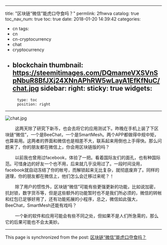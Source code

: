 
---
title: "区块链“微信”能虎口夺食吗？"
permlink: 2fhwva
catalog: true
toc_nav_num: true
toc: true
date: 2018-01-20 14:39:42
categories:
- cn
tags:
- cn
- cn-cryptocurrency
- chat
- cryptocurrency
- blockchain
thumbnail: https://steemitimages.com/DQmameVXSVnSpNbuR8BfJXj24XNnAPhRW5wLayA1EfKfNuC/chat.jpg
sidebar:
    right:
        sticky: true
widgets:
    -
        type: toc
        position: right
---


![chat.jpg](https://steemitimages.com/DQmameVXSVnSpNbuR8BfJXj24XNnAPhRW5wLayA1EfKfNuC/chat.jpg)

&nbsp;&nbsp;&nbsp;&nbsp;&nbsp;&nbsp;&nbsp;&nbsp;这两天除了研究下新币，也会去将它的应用测试下。昨晚在手机上装了下区块链“微信”，一个是BeeChat，一个是SmartMesh。两个APP都做得中规中矩，也算易用。这两者的界面和微信也是相差不大，联系起来用倒也上手得快。那么问题来了，你的朋友都在微信上，你会用区块链版的吗？

&nbsp;&nbsp;&nbsp;&nbsp;&nbsp;&nbsp;&nbsp;&nbsp;以前我也曾用过facebook，体验了一把。看着国际友们的面孔，也有种国际范。可惜身边的好友一个也不用，后来就几乎没用过了。一段时间没用，facebook就自动冻结了你的帐号，而解锁起来无比复杂，就彻底废弃了。同样的道理，你的朋友都在微信上，他们怎么会迁移过来呢？！


&nbsp;&nbsp;&nbsp;&nbsp;&nbsp;&nbsp;&nbsp;&nbsp;除了用户的惯性外，区块链“微信”可能有些更强更新的功能，比如说加密，抗封锁，数字货币等，但是这些额外的功能暂时也不是我们所必须的，微信的转帐和红包已足够好用了，还有功能拓展的小程序，总之，微信如此强大，BeeChat，SmartMesh还能有戏吗？

&nbsp;&nbsp;&nbsp;&nbsp;&nbsp;&nbsp;&nbsp;&nbsp;一个新的软件和应用可能会有些不同之处，但如果不是人们所急需的，那么它的后果可能也不会太美妙。

- - -

This page is synchronized from the post: [区块链“微信”能虎口夺食吗？](https://steemit.com/@lemooljiang/2fhwva)

